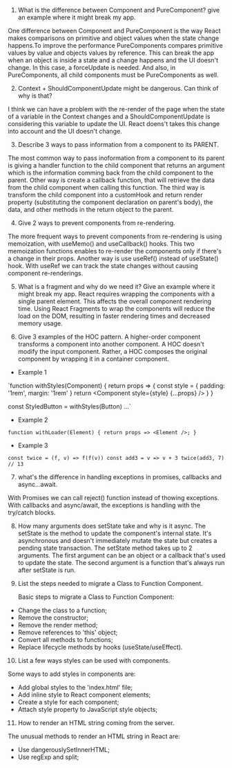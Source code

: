 1. What is the difference between Component and PureComponent? give an example where it might break my app.

One difference between Component and PureComponent is the way React makes comparisons on primitive and object values when the state change happens.To improve the performance PureComponents compares primitive values by value and objects values by reference.
This can break the app when an object is inside a state and a change happens and the UI doesn't change. In this case, a forceUpdate is needed. And also, in PureComponents, all child components must be PureComponents as well.

2. Context + ShouldComponentUpdate might be dangerous. Can think of why is that?

I think we can have a problem with the re-render of the page when the state of a variable in the Context changes and a ShouldComponentUpdate is considering this variable to update the UI. React doens't takes this change into account and the UI doesn't change.

3. Describe 3 ways to pass information from a component to its PARENT.

The most common way to pass inoformation from a component to its parent is giving a handler function to the child component that returns an argument which is the information comming back from the child component to the parent.
Other way is create a callback function, that will retrieve the data from the child component when calling this function.
The third way is transform the child component into a customHook and return render property (substituting the component declaration on parent's body), the data, and other methods in the return object to the parent.

4. Give 2 ways to prevent components from re-rendering.

The more frequent ways to prevent components from re-rendering is using memoization, with useMemo() and useCallback() hooks. This two memoization functions enables to re-render the components only if there's a change in their props.
Another way is use useRef() instead of useState() hook. With useRef we can track the state changes without causing component re-renderings.

5. What is a fragment and why do we need it? Give an example where it might break my app.
   React requires wrapping the components with a single parent element. This affects the overall component rendering time. Using React Fragments to wrap the components will reduce the load on the DOM, resulting in faster rendering times and decreased memory usage.

6. Give 3 examples of the HOC pattern.
   A higher-order component transforms a component into another component. A HOC doesn't modify the input component. Rather, a HOC composes the original component by wrapping it in a container component.

- Example 1

`function withStyles(Component) {
return props => {
const style = { padding: '1rem', margin: '1rem' }
return <Component style={style} {...props} />
}
}

const StyledButton = withStyles(Button)
...`

- Example 2

`function withLoader(Element) {
  return props => <Element />;
}`

- Example 3

`const twice = (f, v) => f(f(v))
const add3 = v => v + 3
twice(add3, 7) // 13`

7. what's the difference in handling exceptions in promises, callbacks and async...await.

With Promises we can call reject() function instead of thowing exceptions.
With callbacks and async/await, the exceptions is handling with the try/catch blocks.

8. How many arguments does setState take and why is it async.
   The setState is the method to update the component's internal state. It's asynchronous and doesn't immediately mutate the state but creates a pending state transaction.
   The setState method takes up to 2 arguments. The first argument can be an object or a callback that's used to update the state.
   The second argument is a function that's always run after setState is run.

9. List the steps needed to migrate a Class to Function Component.

   Basic steps to migrate a Class to Function Component:

- Change the class to a function;
- Remove the constructor;
- Remove the render method;
- Remove references to 'this' object;
- Convert all methods to functions;
- Replace lifecycle methods by hooks (useState/useEffect).

10. List a few ways styles can be used with components.

Some ways to add styles in components are:

- Add global styles to the 'index.html' file;
- Add inline style to React component elements;
- Create a style for each component;
- Attach style property to JavaScript style objects;

11. How to render an HTML string coming from the server.

The unusual methods to render an HTML string in React are:

- Use dangerouslySetInnerHTML;
- Use regExp and split;
